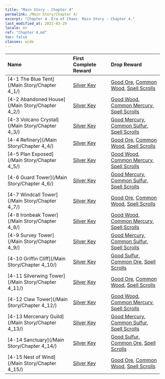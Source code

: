 ```yaml
---
title: "Main Story - Chapter 4"
permalink: /Main Story/Chapter 4/
excerpt: "Chapter 4. Era of Chaos  Main Story - Chapter 4."
last_modified_at: 2021-03-29
locale: en
ref: "Chapter 4.md"
toc: false
classes: wide
---
```


  | Name |  First Complete Reward | Drop Reward |
  |:------------|:------------|:------------| 
  | [4-1 The Blue Tent](/Main Story/Chapter 4_1/) | [Silver Key](/Items/con_693/) | [Good Ore](/Items/mat_12/), [Common Wood](/Items/mat_7/), [Spell Scrolls](/Items/con_694/) |
  | [4-2 Abandoned House](/Main Story/Chapter 4_2/) | [Silver Key](/Items/con_693/) | [Good Wood](/Items/mat_13/), [Common Mercury](/Items/mat_8/), [Spell Scrolls](/Items/con_694/) |
  | [4-3 Volcano Crystal](/Main Story/Chapter 4_3/) | [Silver Key](/Items/con_693/) | [Good Mercury](/Items/mat_14/), [Common Sulfur](/Items/mat_9/), [Spell Scrolls](/Items/con_694/) |
  | [4-4 Refinery](/Main Story/Chapter 4_4/) | [Silver Key](/Items/con_693/) | [Good Ore](/Items/mat_12/), [Common Wood](/Items/mat_7/), [Spell Scrolls](/Items/con_694/) |
  | [4-5 Plan Exposed](/Main Story/Chapter 4_5/) | [Silver Key](/Items/con_693/) | [Good Wood](/Items/mat_13/), [Common Mercury](/Items/mat_8/), [Spell Scrolls](/Items/con_694/) |
  | [4-6 Guard Tower](/Main Story/Chapter 4_6/) | [Silver Key](/Items/con_693/) | [Good Mercury](/Items/mat_14/), [Common Sulfur](/Items/mat_9/), [Spell Scrolls](/Items/con_694/) |
  | [4-7 Windcall Tower](/Main Story/Chapter 4_7/) | [Silver Key](/Items/con_693/) | [Good Ore](/Items/mat_12/), [Common Wood](/Items/mat_7/), [Spell Scrolls](/Items/con_694/) |
  | [4-8 Ironbeak Tower](/Main Story/Chapter 4_8/) | [Silver Key](/Items/con_693/) | [Good Wood](/Items/mat_13/), [Common Mercury](/Items/mat_8/), [Spell Scrolls](/Items/con_694/) |
  | [4-9 Survey Tower](/Main Story/Chapter 4_9/) | [Silver Key](/Items/con_693/) | [Good Mercury](/Items/mat_14/), [Common Sulfur](/Items/mat_9/), [Spell Scrolls](/Items/con_694/) |
  | [4-10 Griffin Cliff](/Main Story/Chapter 4_10/) | [Silver Key](/Items/con_693/) | [Good Sulfur](/Items/mat_15/), [Common Ore](/Items/mat_6/), [Spell Scrolls](/Items/con_694/) |
  | [4-11 Silverwing Tower](/Main Story/Chapter 4_11/) | [Silver Key](/Items/con_693/) | [Good Ore](/Items/mat_12/), [Common Wood](/Items/mat_7/), [Spell Scrolls](/Items/con_694/) |
  | [4-12 Claw Tower](/Main Story/Chapter 4_12/) | [Silver Key](/Items/con_693/) | [Good Wood](/Items/mat_13/), [Common Mercury](/Items/mat_8/), [Spell Scrolls](/Items/con_694/) |
  | [4-13 Mercenary Guild](/Main Story/Chapter 4_13/) | [Silver Key](/Items/con_693/) | [Good Mercury](/Items/mat_14/), [Common Sulfur](/Items/mat_9/), [Spell Scrolls](/Items/con_694/) |
  | [4-14 Sanctuary](/Main Story/Chapter 4_14/) | [Silver Key](/Items/con_693/) | [Good Sulfur](/Items/mat_15/), [Common Ore](/Items/mat_6/), [Spell Scrolls](/Items/con_694/) |
  | [4-15 Nest of Wind](/Main Story/Chapter 4_15/) | [Silver Key](/Items/con_693/) | [Good Ore](/Items/mat_12/), [Common Wood](/Items/mat_7/), [Spell Scrolls](/Items/con_694/) |
